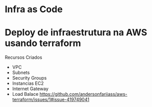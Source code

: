 # Infra as Code
# Deploy de infraestrutura na AWS usando terraform
Recursos Criados
  - VPC
  - Subnets
  - Security Groups
  - Instancias EC2
  - Internet Gateway
  - Load Balace
  https://github.com/andersonfariiass/aws-terraform/issues/1#issue-419749041

